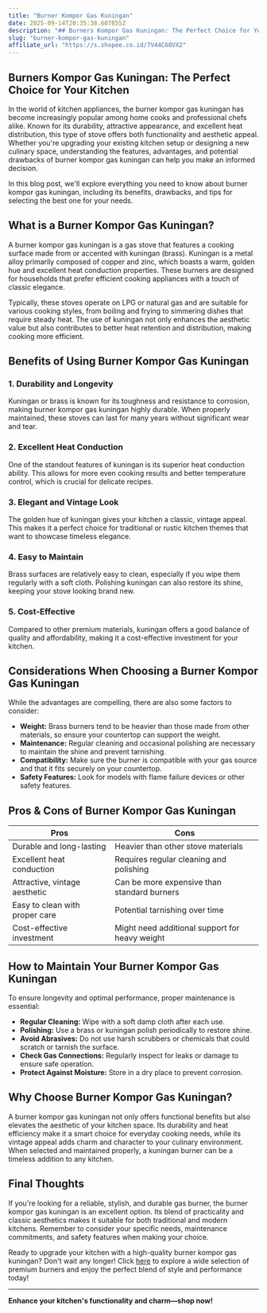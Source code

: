 ```yaml
---
title: "Burner Kompor Gas Kuningan"
date: 2025-09-14T20:35:38.607855Z
description: "## Burners Kompor Gas Kuningan: The Perfect Choice for Your Kitchen..."
slug: "burner-kompor-gas-kuningan"
affiliate_url: "https://s.shopee.co.id/7V44C68VX2"
---
```

## Burners Kompor Gas Kuningan: The Perfect Choice for Your Kitchen

In the world of kitchen appliances, the burner kompor gas kuningan has become increasingly popular among home cooks and professional chefs alike. Known for its durability, attractive appearance, and excellent heat distribution, this type of stove offers both functionality and aesthetic appeal. Whether you're upgrading your existing kitchen setup or designing a new culinary space, understanding the features, advantages, and potential drawbacks of burner kompor gas kuningan can help you make an informed decision.

In this blog post, we'll explore everything you need to know about burner kompor gas kuningan, including its benefits, drawbacks, and tips for selecting the best one for your needs.

## What is a Burner Kompor Gas Kuningan?

A burner kompor gas kuningan is a gas stove that features a cooking surface made from or accented with kuningan (brass). Kuningan is a metal alloy primarily composed of copper and zinc, which boasts a warm, golden hue and excellent heat conduction properties. These burners are designed for households that prefer efficient cooking appliances with a touch of classic elegance. 

Typically, these stoves operate on LPG or natural gas and are suitable for various cooking styles, from boiling and frying to simmering dishes that require steady heat. The use of kuningan not only enhances the aesthetic value but also contributes to better heat retention and distribution, making cooking more efficient.

## Benefits of Using Burner Kompor Gas Kuningan

### 1. Durability and Longevity

Kuningan or brass is known for its toughness and resistance to corrosion, making burner kompor gas kuningan highly durable. When properly maintained, these stoves can last for many years without significant wear and tear.

### 2. Excellent Heat Conduction

One of the standout features of kuningan is its superior heat conduction ability. This allows for more even cooking results and better temperature control, which is crucial for delicate recipes.

### 3. Elegant and Vintage Look

The golden hue of kuningan gives your kitchen a classic, vintage appeal. This makes it a perfect choice for traditional or rustic kitchen themes that want to showcase timeless elegance.

### 4. Easy to Maintain

Brass surfaces are relatively easy to clean, especially if you wipe them regularly with a soft cloth. Polishing kuningan can also restore its shine, keeping your stove looking brand new.

### 5. Cost-Effective

Compared to other premium materials, kuningan offers a good balance of quality and affordability, making it a cost-effective investment for your kitchen.

## Considerations When Choosing a Burner Kompor Gas Kuningan

While the advantages are compelling, there are also some factors to consider:

- **Weight:** Brass burners tend to be heavier than those made from other materials, so ensure your countertop can support the weight.
- **Maintenance:** Regular cleaning and occasional polishing are necessary to maintain the shine and prevent tarnishing.
- **Compatibility:** Make sure the burner is compatible with your gas source and that it fits securely on your countertop.
- **Safety Features:** Look for models with flame failure devices or other safety features.

## Pros & Cons of Burner Kompor Gas Kuningan

| Pros                                      | Cons                                       |
|-------------------------------------------|--------------------------------------------|
| Durable and long-lasting                | Heavier than other stove materials        |
| Excellent heat conduction               | Requires regular cleaning and polishing  |
| Attractive, vintage aesthetic           | Can be more expensive than standard burners |
| Easy to clean with proper care           | Potential tarnishing over time           |
| Cost-effective investment                | Might need additional support for heavy weight |

## How to Maintain Your Burner Kompor Gas Kuningan

To ensure longevity and optimal performance, proper maintenance is essential:

- **Regular Cleaning:** Wipe with a soft damp cloth after each use.
- **Polishing:** Use a brass or kuningan polish periodically to restore shine.
- **Avoid Abrasives:** Do not use harsh scrubbers or chemicals that could scratch or tarnish the surface.
- **Check Gas Connections:** Regularly inspect for leaks or damage to ensure safe operation.
- **Protect Against Moisture:** Store in a dry place to prevent corrosion.

## Why Choose Burner Kompor Gas Kuningan?

A burner kompor gas kuningan not only offers functional benefits but also elevates the aesthetic of your kitchen space. Its durability and heat efficiency make it a smart choice for everyday cooking needs, while its vintage appeal adds charm and character to your culinary environment. When selected and maintained properly, a kuningan burner can be a timeless addition to any kitchen.

## Final Thoughts

If you're looking for a reliable, stylish, and durable gas burner, the burner kompor gas kuningan is an excellent option. Its blend of practicality and classic aesthetics makes it suitable for both traditional and modern kitchens. Remember to consider your specific needs, maintenance commitments, and safety features when making your choice.

Ready to upgrade your kitchen with a high-quality burner kompor gas kuningan? Don't wait any longer! Click [here](https://s.shopee.co.id/7V44C68VX2) to explore a wide selection of premium burners and enjoy the perfect blend of style and performance today!

---

**Enhance your kitchen's functionality and charm—shop now!**